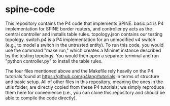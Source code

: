 # spine-code

This repository contains the P4 code that implements SPINE. basic.p4 is P4 implementation for SPINE border routers, and controller.py acts as the central controller and installs table rules. topology.json contains our testing topology. switch.p4 is a P4 implementation for an unmodified v4 switch (e.g., to model a switch in the untrusted entity). To run this code, you would use the command "make run," which creates a Mininet instance described by the testing topology. You would then open a separate terminal and run "python controller.py" to install the table rules.

The four files mentioned above and the Makefile rely heavily on the P4 tutorials found at https://github.com/p4lang/tutorials in terms of structure and basic setup. All of other files in this repository, meaning the ones in the utils folder, are directly copied from these P4 tutorials; we simply reproduce them here for convenience (i.e., you can clone this repository and should be able to compile the code directly).

